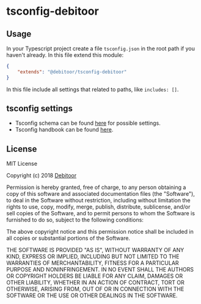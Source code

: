 # tsconfig-debitoor


## Usage

In your Typescript project create a file `tsconfig.json` in the root path if you haven't already. In this file extend this module:

```json
{
	"extends": "@debitoor/tsconfig-debitoor"
}
```

In this file include all settings that related to paths, like `includes: []`.

## tsconfig settings

* Tsconfig schema can be found [here](http://json.schemastore.org/tsconfig) for possible settings.
* Tsconfig handbook can be found [here](https://www.typescriptlang.org/docs/handbook/tsconfig-json.html).

## License

MIT License

Copyright (c) 2018 [Debitoor](https://debitoor.com)

Permission is hereby granted, free of charge, to any person obtaining a copy of this software and associated documentation files (the "Software"), to deal in the Software without restriction, including without limitation the rights to use, copy, modify, merge, publish, distribute, sublicense, and/or sell copies of the Software, and to permit persons to whom the Software is furnished to do so, subject to the following conditions:

The above copyright notice and this permission notice shall be included in all copies or substantial portions of the Software.

THE SOFTWARE IS PROVIDED "AS IS", WITHOUT WARRANTY OF ANY KIND, EXPRESS OR IMPLIED, INCLUDING BUT NOT LIMITED TO THE WARRANTIES OF MERCHANTABILITY, FITNESS FOR A PARTICULAR PURPOSE AND NONINFRINGEMENT. IN NO EVENT SHALL THE AUTHORS OR COPYRIGHT HOLDERS BE LIABLE FOR ANY CLAIM, DAMAGES OR OTHER LIABILITY, WHETHER IN AN ACTION OF CONTRACT, TORT OR OTHERWISE, ARISING FROM, OUT OF OR IN CONNECTION WITH THE SOFTWARE OR THE USE OR OTHER DEALINGS IN THE SOFTWARE.